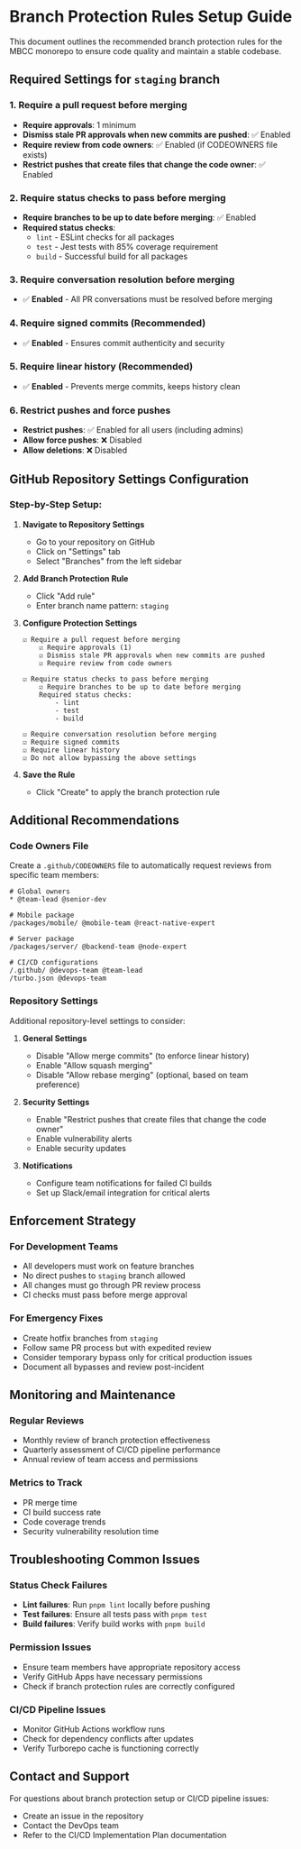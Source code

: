 # Branch Protection Rules Setup Guide

This document outlines the recommended branch protection rules for the MBCC monorepo to ensure code quality and maintain a stable codebase.

## Required Settings for `staging` branch

### 1. Require a pull request before merging
- **Require approvals**: 1 minimum
- **Dismiss stale PR approvals when new commits are pushed**: ✅ Enabled
- **Require review from code owners**: ✅ Enabled (if CODEOWNERS file exists)
- **Restrict pushes that create files that change the code owner**: ✅ Enabled

### 2. Require status checks to pass before merging
- **Require branches to be up to date before merging**: ✅ Enabled
- **Required status checks**:
  - `lint` - ESLint checks for all packages
  - `test` - Jest tests with 85% coverage requirement
  - `build` - Successful build for all packages

### 3. Require conversation resolution before merging
- ✅ **Enabled** - All PR conversations must be resolved before merging

### 4. Require signed commits (Recommended)
- ✅ **Enabled** - Ensures commit authenticity and security

### 5. Require linear history (Recommended)
- ✅ **Enabled** - Prevents merge commits, keeps history clean

### 6. Restrict pushes and force pushes
- **Restrict pushes**: ✅ Enabled for all users (including admins)
- **Allow force pushes**: ❌ Disabled
- **Allow deletions**: ❌ Disabled

## GitHub Repository Settings Configuration

### Step-by-Step Setup:

1. **Navigate to Repository Settings**
   - Go to your repository on GitHub
   - Click on "Settings" tab
   - Select "Branches" from the left sidebar

2. **Add Branch Protection Rule**
   - Click "Add rule"
   - Enter branch name pattern: `staging`

3. **Configure Protection Settings**
   ```
   ☑️ Require a pull request before merging
       ☑️ Require approvals (1)
       ☑️ Dismiss stale PR approvals when new commits are pushed
       ☑️ Require review from code owners
   
   ☑️ Require status checks to pass before merging
       ☑️ Require branches to be up to date before merging
       Required status checks:
           - lint
           - test  
           - build
   
   ☑️ Require conversation resolution before merging
   ☑️ Require signed commits
   ☑️ Require linear history
   ☑️ Do not allow bypassing the above settings
   ```

4. **Save the Rule**
   - Click "Create" to apply the branch protection rule

## Additional Recommendations

### Code Owners File
Create a `.github/CODEOWNERS` file to automatically request reviews from specific team members:

```
# Global owners
* @team-lead @senior-dev

# Mobile package
/packages/mobile/ @mobile-team @react-native-expert

# Server package  
/packages/server/ @backend-team @node-expert

# CI/CD configurations
/.github/ @devops-team @team-lead
/turbo.json @devops-team
```

### Repository Settings
Additional repository-level settings to consider:

1. **General Settings**
   - Disable "Allow merge commits" (to enforce linear history)
   - Enable "Allow squash merging" 
   - Disable "Allow rebase merging" (optional, based on team preference)

2. **Security Settings**
   - Enable "Restrict pushes that create files that change the code owner"
   - Enable vulnerability alerts
   - Enable security updates

3. **Notifications**
   - Configure team notifications for failed CI builds
   - Set up Slack/email integration for critical alerts

## Enforcement Strategy

### For Development Teams
- All developers must work on feature branches
- No direct pushes to `staging` branch allowed
- All changes must go through PR review process
- CI checks must pass before merge approval

### For Emergency Fixes
- Create hotfix branches from `staging`
- Follow same PR process but with expedited review
- Consider temporary bypass only for critical production issues
- Document all bypasses and review post-incident

## Monitoring and Maintenance

### Regular Reviews
- Monthly review of branch protection effectiveness
- Quarterly assessment of CI/CD pipeline performance
- Annual review of team access and permissions

### Metrics to Track
- PR merge time
- CI build success rate
- Code coverage trends
- Security vulnerability resolution time

## Troubleshooting Common Issues

### Status Check Failures
- **Lint failures**: Run `pnpm lint` locally before pushing
- **Test failures**: Ensure all tests pass with `pnpm test`
- **Build failures**: Verify build works with `pnpm build`

### Permission Issues
- Ensure team members have appropriate repository access
- Verify GitHub Apps have necessary permissions
- Check if branch protection rules are correctly configured

### CI/CD Pipeline Issues
- Monitor GitHub Actions workflow runs
- Check for dependency conflicts after updates
- Verify Turborepo cache is functioning correctly

## Contact and Support

For questions about branch protection setup or CI/CD pipeline issues:
- Create an issue in the repository
- Contact the DevOps team
- Refer to the CI/CD Implementation Plan documentation